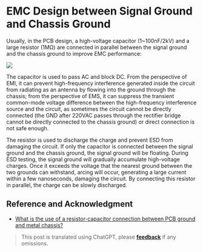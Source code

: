 # EMC Design between Signal Ground and Chassis Ground

Usually, in the PCB design, a high-voltage capacitor (1~100nF/2kV) and a large resistor (1MΩ) are connected in parallel between the signal ground and the chassis ground to improve EMC performance:

![](https://img.wiki-power.com/d/wiki-media/img/20220620162528.png)

The capacitor is used to pass AC and block DC. From the perspective of EMI, it can prevent high-frequency interference generated inside the circuit from radiating as an antenna by flowing into the ground through the chassis; from the perspective of EMS, it can suppress the transient common-mode voltage difference between the high-frequency interference source and the circuit, as sometimes the circuit cannot be directly connected (the GND after 220VAC passes through the rectifier bridge cannot be directly connected to the chassis ground) or direct connection is not safe enough.

The resistor is used to discharge the charge and prevent ESD from damaging the circuit. If only the capacitor is connected between the signal ground and the chassis ground, the signal ground will be floating. During ESD testing, the signal ground will gradually accumulate high-voltage charges. Once it exceeds the voltage that the nearest ground between the two grounds can withstand, arcing will occur, generating a large current within a few nanoseconds, damaging the circuit. By connecting this resistor in parallel, the charge can be slowly discharged.

## Reference and Acknowledgment

- [What is the use of a resistor-capacitor connection between PCB ground and metal chassis?](https://mp.weixin.qq.com/s/vAdoDyBed4uIfISrP0Zeyw)

> This post is translated using ChatGPT, please [**feedback**](https://github.com/linyuxuanlin/Wiki_MkDocs/issues/new) if any omissions.
